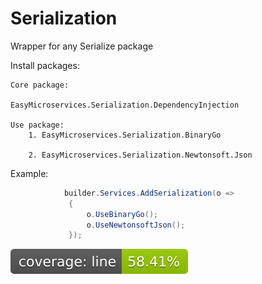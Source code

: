 # Serialization
Wrapper for any Serialize package

Install packages:

```
Core package:

EasyMicroservices.Serialization.DependencyInjection

Use package:
    1. EasyMicroservices.Serialization.BinaryGo

    2. EasyMicroservices.Serialization.Newtonsoft.Json
```

 Example:

```csharp
            builder.Services.AddSerialization(o => 
             { 
                 o.UseBinaryGo(); 
                 o.UseNewtonsoftJson(); 
             });
```

[![Line Coverage Status](./src/CSharp/coverage-badge-line.svg)](https://github.com/danpetitt/open-cover-badge-generator-action/)
